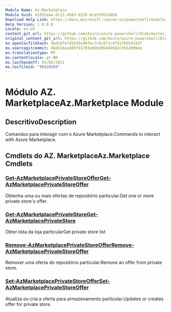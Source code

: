 ```yaml
---
Module Name: Az.Marketplace
Module Guid: 91832aaa-dc11-4583-8239-bce5fd531604
Download Help Link: https://docs.microsoft.com/en-us/powershell/module/az.marketplace
Help Version: 1.0.0.0
Locale: en-US
content_git_url: https://github.com/Azure/azure-powershell/blob/master/src/Marketplace/Marketplace/help/Az.Marketplace.md
original_content_git_url: https://github.com/Azure/azure-powershell/blob/master/src/Marketplace/Marketplace/help/Az.Marketplace.md
ms.openlocfilehash: 4bdc67efd1659a46fec7c0c071c4f817655414d7
ms.sourcegitcommit: 68451baa389791703e666d95469602c5652609ee
ms.translationtype: MT
ms.contentlocale: pt-BR
ms.lasthandoff: 01/05/2021
ms.locfileid: "98428269"
---
```

# <span data-ttu-id="e3713-101">Módulo AZ. Marketplace</span><span class="sxs-lookup"><span data-stu-id="e3713-101">Az.Marketplace Module</span></span>
## <span data-ttu-id="e3713-102">Descritivo</span><span class="sxs-lookup"><span data-stu-id="e3713-102">Description</span></span>
<span data-ttu-id="e3713-103">Comandos para interagir com o Azure Marketplace.</span><span class="sxs-lookup"><span data-stu-id="e3713-103">Commands to interact with Azure Marketplace.</span></span>

## <span data-ttu-id="e3713-104">Cmdlets do AZ. Marketplace</span><span class="sxs-lookup"><span data-stu-id="e3713-104">Az.Marketplace Cmdlets</span></span>
### [<span data-ttu-id="e3713-105">Get-AzMarketplacePrivateStoreOffer</span><span class="sxs-lookup"><span data-stu-id="e3713-105">Get-AzMarketplacePrivateStoreOffer</span></span>](Get-AzMarketplacePrivateStoreOffer.md)
<span data-ttu-id="e3713-106">Obtenha uma ou mais ofertas de repositório particular.</span><span class="sxs-lookup"><span data-stu-id="e3713-106">Get one or more private store's offer.</span></span>

### [<span data-ttu-id="e3713-107">Get-AzMarketplacePrivateStore</span><span class="sxs-lookup"><span data-stu-id="e3713-107">Get-AzMarketplacePrivateStore</span></span>](Get-AzMarketplacePrivateStore.md)
<span data-ttu-id="e3713-108">Obter lista da loja particular</span><span class="sxs-lookup"><span data-stu-id="e3713-108">Get private store list</span></span>

### [<span data-ttu-id="e3713-109">Remove-AzMarketplacePrivateStoreOffer</span><span class="sxs-lookup"><span data-stu-id="e3713-109">Remove-AzMarketplacePrivateStoreOffer</span></span>](Remove-AzMarketplacePrivateStoreOffer.md)
<span data-ttu-id="e3713-110">Remover uma oferta do repositório particular.</span><span class="sxs-lookup"><span data-stu-id="e3713-110">Remove an offer from private store.</span></span>

### [<span data-ttu-id="e3713-111">Set-AzMarketplacePrivateStoreOffer</span><span class="sxs-lookup"><span data-stu-id="e3713-111">Set-AzMarketplacePrivateStoreOffer</span></span>](Set-AzMarketplacePrivateStoreOffer.md)
<span data-ttu-id="e3713-112">Atualiza ou cria a oferta para armazenamento particular.</span><span class="sxs-lookup"><span data-stu-id="e3713-112">Updates or creates offer for private store.</span></span>

